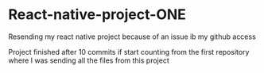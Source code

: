 # React-native-project-ONE
Resending my react native project because of an issue ib my github access

Project finished after 10 commits if start counting from the first repository 
where I was sending all the files from this project
